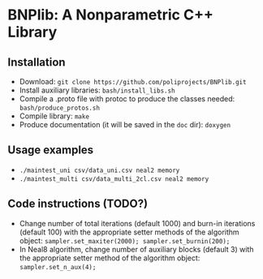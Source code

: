 # BNPlib: A Nonparametric C++ Library

## Installation
* Download: ```git clone https://github.com/poliprojects/BNPlib.git```
* Install auxiliary libraries: ```bash/install_libs.sh```
* Compile a .proto file with protoc to produce the classes needed: ```bash/produce_protos.sh```
* Compile library: ```make```
* Produce documentation (it will be saved in the ```doc``` dir): ```doxygen```

## Usage examples
* ```./maintest_uni csv/data_uni.csv neal2 memory```
* ```./maintest_multi csv/data_multi_2cl.csv neal2 memory```

## Code instructions (TODO?)
* Change number of total iterations (default 1000) and burn-in iterations
  (default 100) with the appropriate setter methods of the algorithm object: ```sampler.set_maxiter(2000); sampler.set_burnin(200);```
* In Neal8 algorithm, change number of auxiliary blocks (default 3) with the
  appropriate setter method of the algorithm object: ```sampler.set_n_aux(4);```
